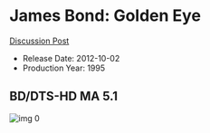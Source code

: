 # James Bond: Golden Eye

[Discussion Post](https://www.avsforum.com/threads/bass-eq-for-filtered-movies.2995212/post-56957228)

* Release Date: 2012-10-02
* Production Year: 1995

## BD/DTS-HD MA 5.1

![img 0](https://i.imgur.com/vqvBexK.jpg)

